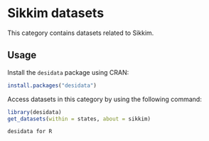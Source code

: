 
# Sikkim datasets
This category contains datasets related to Sikkim.
## Usage
Install the `desidata` package using CRAN:
```r
install.packages("desidata")
```
Access datasets in this category by using the following command:
```r
library(desidata)
get_datasets(within = states, about = sikkim)
```
`desidata for R`
